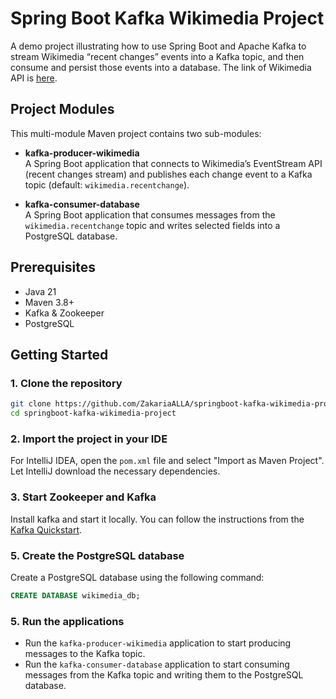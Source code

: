 # Spring Boot Kafka Wikimedia Project

A demo project illustrating how to use Spring Boot and Apache Kafka to stream Wikimedia “recent changes” events into a Kafka topic, and then consume and persist those events into a database.
The link of Wikimedia API is [here](https://stream.wikimedia.org/v2/stream/recentchange).

## Project Modules

This multi-module Maven project contains two sub-modules:

- **kafka-producer-wikimedia**  
  A Spring Boot application that connects to Wikimedia’s EventStream API (recent changes stream) and publishes each change event to a Kafka topic (default: `wikimedia.recentchange`).

- **kafka-consumer-database**  
  A Spring Boot application that consumes messages from the `wikimedia.recentchange` topic and writes selected fields into a PostgreSQL database.

## Prerequisites

- Java 21
- Maven 3.8+
- Kafka & Zookeeper
- PostgreSQL

## Getting Started

### 1. Clone the repository
```bash
git clone https://github.com/ZakariaALLA/springboot-kafka-wikimedia-project.git
cd springboot-kafka-wikimedia-project
```

### 2. Import the project in your IDE
For IntelliJ IDEA, open the `pom.xml` file and select "Import as Maven Project". Let IntelliJ download the necessary dependencies.

### 3. Start Zookeeper and Kafka
Install kafka and start it locally. You can follow the instructions from the [Kafka Quickstart](https://kafka.apache.org/quickstart).

### 5. Create the PostgreSQL database
Create a PostgreSQL database using the following command:
```sql
CREATE DATABASE wikimedia_db;
```

### 5. Run the applications
- Run the `kafka-producer-wikimedia` application to start producing messages to the Kafka topic.
- Run the `kafka-consumer-database` application to start consuming messages from the Kafka topic and writing them to the PostgreSQL database.

